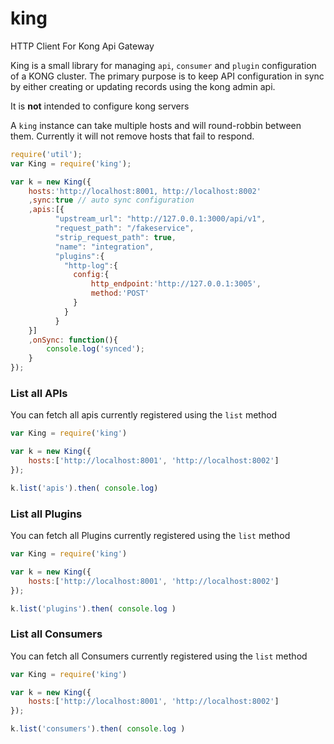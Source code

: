 # king
HTTP Client For Kong Api Gateway

King is a small library for managing `api`, `consumer` and `plugin` configuration of a KONG cluster.
The primary purpose is to keep API configuration in sync by either creating or updating records using the kong
admin api.

It is **not** intended to configure kong servers

A `king` instance can take multiple hosts and will round-robbin between them. Currently it will not remove hosts that fail to respond.

```js
require('util');
var King = require('king');

var k = new King({
    hosts:'http://localhost:8001, http://localhost:8002'
    ,sync:true // auto sync configuration
    ,apis:[{
          "upstream_url": "http://127.0.0.1:3000/api/v1",
          "request_path": "/fakeservice",
          "strip_request_path": true,
          "name": "integration",
          "plugins":{
            "http-log":{
              config:{
                  http_endpoint:'http://127.0.0.1:3005',
                  method:'POST'
              } 
            }
          }
    }]
    ,onSync: function(){
        console.log('synced');
    }
});
```

### List all APIs

You can fetch all apis currently registered using the `list` method

```js
var King = require('king')

var k = new King({
    hosts:['http://localhost:8001', 'http://localhost:8002']
});

k.list('apis').then( console.log)
```


### List all Plugins

You can fetch all Plugins currently registered using the `list` method

```js
var King = require('king')

var k = new King({
    hosts:['http://localhost:8001', 'http://localhost:8002']
});

k.list('plugins').then( console.log )
```

### List all Consumers

You can fetch all Consumers currently registered using the `list` method

```js
var King = require('king')

var k = new King({
    hosts:['http://localhost:8001', 'http://localhost:8002']
});

k.list('consumers').then( console.log )
```
